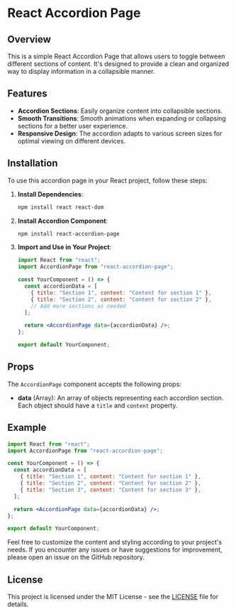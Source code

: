 # React Accordion Page

## Overview

This is a simple React Accordion Page that allows users to toggle between different sections of content. It's designed to provide a clean and organized way to display information in a collapsible manner.

## Features

- **Accordion Sections**: Easily organize content into collapsible sections.
- **Smooth Transitions**: Smooth animations when expanding or collapsing sections for a better user experience.
- **Responsive Design**: The accordion adapts to various screen sizes for optimal viewing on different devices.

## Installation

To use this accordion page in your React project, follow these steps:

1. **Install Dependencies**:

   ```bash
   npm install react react-dom
   ```

2. **Install Accordion Component**:

   ```bash
   npm install react-accordion-page
   ```

3. **Import and Use in Your Project**:

   ```jsx
   import React from "react";
   import AccordionPage from "react-accordion-page";

   const YourComponent = () => {
     const accordionData = [
       { title: "Section 1", content: "Content for section 1" },
       { title: "Section 2", content: "Content for section 2" },
       // Add more sections as needed
     ];

     return <AccordionPage data={accordionData} />;
   };

   export default YourComponent;
   ```

## Props

The `AccordionPage` component accepts the following props:

- **data** (Array): An array of objects representing each accordion section. Each object should have a `title` and `content` property.

## Example

```jsx
import React from "react";
import AccordionPage from "react-accordion-page";

const YourComponent = () => {
  const accordionData = [
    { title: "Section 1", content: "Content for section 1" },
    { title: "Section 2", content: "Content for section 2" },
    { title: "Section 3", content: "Content for section 3" },
  ];

  return <AccordionPage data={accordionData} />;
};

export default YourComponent;
```

Feel free to customize the content and styling according to your project's needs. If you encounter any issues or have suggestions for improvement, please open an issue on the GitHub repository.

## License

This project is licensed under the MIT License - see the [LICENSE](LICENSE) file for details.
